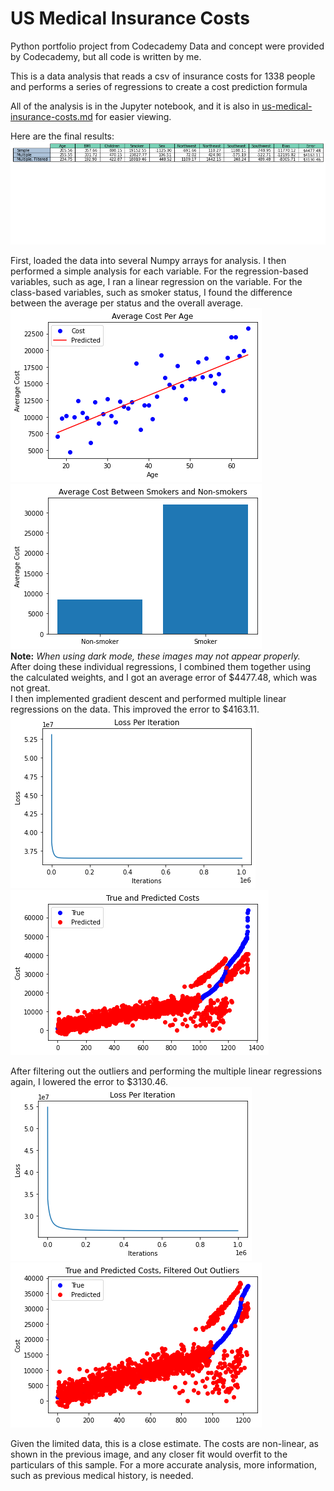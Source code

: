 # US Medical Insurance Costs

Python portfolio project from Codecademy
Data and concept were provided by Codecademy, but all code is written by me.

This is a data analysis that reads a csv of insurance costs for 1338 people and performs a series of regressions to create a cost prediction formula

All of the analysis is in the Jupyter notebook, and it is also in [us-medical-insurance-costs.md](us-medical-insurance-costs.md) for easier viewing.

Here are the final results:  
![png](images/output_84_0.png)

First, loaded the data into several Numpy arrays for analysis.
I then performed a simple analysis for each variable. For the regression-based variables, such as age, I ran a linear regression on the variable. For the class-based variables, such as smoker status, I found the difference between the average per status and the overall average.  
![png](images/output_25_0.png)
![png](images/output_41_0.png)  
__Note:__ _When using dark mode, these images may not appear properly._  
After doing these individual regressions, I combined them together using the calculated weights, and I got an average error of \$4477.48, which was not great.  
I then implemented gradient descent and performed multiple linear regressions on the data. This improved the error to \$4163.11.  
![png](images/output_75_0.png)
![png](images/output_76_0.png)  
  
After filtering out the outliers and performing the multiple linear regressions again, I lowered the error to \$3130.46.  
![png](images/output_81_0.png)
![png](images/output_82_0.png)  
  
Given the limited data, this is a close estimate. The costs are non-linear, as shown in the previous image, and any closer fit would overfit to the particulars of this sample. For a more accurate analysis, more information, such as previous medical history, is needed.
